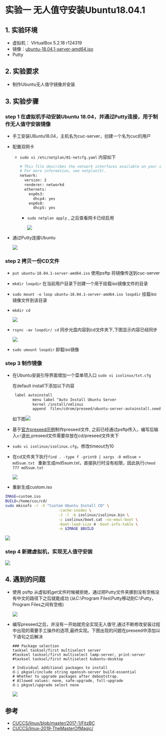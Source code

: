 

# 实验一 无人值守安装Ubuntu18.04.1

## 1. 实验环境

- 虚拟机： VIrtualBox 5.2.18 r124319
- 镜像：[ubuntu-18.04.1-server-amd64.iso](http://sec.cuc.edu.cn/ftp/iso/ubuntu-18.04.1-server-amd64.iso)
- Putty

## 2. 实验要求

- 制作Ubuntu无人值守镜像并安装

## 3. 实验步骤

### step 1 在虚拟机手动安装Ubuntu 18.04，并通过Putty连接，用于制作无人值守安装镜像

- 手工安装UBuntu18.04，主机名为cuc-server，创建一个名为cuc的用户

- 配置双网卡

  - `sudo vi /etc/netplan/01-netcfg.yaml` 内容如下

    ```bash
    # This file describes the network interfaces available on your system
    # For more information, see netplan(5).
    network:
      version: 2
      renderer: networkd
      ethernets:
        enp0s3:
          dhcp4: yes
        enp0s8:
          dhcp5: yes
    ```
    - `sudo netplan apply` , 之后查看网卡已经启用

      ![](img/20190311-1.png)

- 通过Putty连接Ubuntu

  ![](img/20190311-2.png)

### step 2 拷贝一份CD文件

- `put ubuntu-18.04.1-server-amd64.iso` 使用psftp 将镜像传送到cuc-server

- `mkdir loopdir`  在当前用户目录下创建一个用于挂载iso镜像文件的目录

- `sudo mount -o loop ubuntu-18.04.1-server-amd64.iso loopdir`  挂载iso镜像文件到该目录

- `mkdir cd` 

	![](img/20190311-5.png)

- `rsync -av loopdir/ cd`  同步光盘内容到cd文件夹下,下图显示内容已经同步

	![](img/20190311-6.png)

- `sudo umount loopdir` 卸载iso镜像

### step 3 制作镜像

- 在Ubuntu安装引导界面增加一个菜单项入口
	`sudo vi isolinux/txt.cfg`

	在default install下添加以下内容

     ```bash
      label autoinstall
              menu label ^Auto Install Ubuntu Server
              kernel /install/vmlinuz
              append  file=/cdrom/preseed/ubuntu-server-autoinstall.seed debian-installer/locale=en_US console-setup/layoutcode=us keyboard-configuration/layoutcode=us console-setup/ask_detect=false localechooser/translation/warn-light=true localechooser/translation/warn-severe=true initrd=/install/initrd.gz root=/dev/ram rw quiet
     ```
    如下图![](img/20190311-7.png)

-  基于[官方preseed示例](https://help.ubuntu.com/lts/installation-guide/example-preseed.txt)制作preseed文件, 之前已经通过psftp传入，编写后输入`x!`退出,preseed文件需要存放在cd/preseed文件夹下

- `sudo vi isolinux/isolinux.cfg`，修改timeout为10 

- 在cd文件夹下执行`find . -type f -print0 | xargs -0 md5sum > md5sum.txt ` 重新生成md5sum.txt，直接执行时没有权限，因此执行`chmod 777 md5sum.txt`

	![](img/20190311-8.png)
	
- 重新生成custom.iso

```bash
IMAGE=custom.iso
BUILD=/home/cuc/cd/
sudo mkisofs -r -V "Custom Ubuntu Install CD" \
                        -cache-inodes \
                        -J -l -b isolinux/isolinux.bin \
                        -c isolinux/boot.cat -no-emul-boot \
                        -boot-load-size 4 -boot-info-table \
                        -o $IMAGE $BUILD
```

![](img/20190311-4.png)

### step 4 新建虚拟机，实现无人值守安装

[![](img/20190311-9.png)](https://www.bilibili.com/video/av43936728/)

## 4. 遇到的问题

- 使用 psftp 从虚拟机get文件时候被拒绝，通过把Putty文件夹挪到没有空格没有中文的路径下之后就能成功 (从C:\Program Files\Putty移动到C:\Putty，Program Files之间有空格)

  ![](img/20190311-11.png)

- 编写preseed之后，并没有一开始就完全实现无人值守,通过不断修改安装过程中出现的需要手工操作的选项,最终实现。下图出现的问题在preseed中添加以下语句之后解决
  ```
  ### Package selection
  tasksel tasksel/first multiselect server
  #tasksel tasksel/first multiselect lamp-server, print-server
  #tasksel tasksel/first multiselect kubuntu-desktop
  
  # Individual additional packages to install
  d-i pkgsel/include string openssh-server build-essential
  # Whether to upgrade packages after debootstrap.
  # Allowed values: none, safe-upgrade, full-upgrade
  d-i pkgsel/upgrade select none
  ```
  ![](img/20190311-10.png)
## 参考

- [CUCCS/linux/blob/master/2017-1/FitzBC](https://github.com/CUCCS/linux/blob/master/2017-1/FitzBC/%E5%AE%9E%E9%AA%8C1/%E5%AE%9E%E9%AA%8C%E6%8A%A5%E5%91%8A1_20170228.md)
- [CUCCS/linux-2019-TheMasterOfMagic/](https://github.com/CUCCS/linux-2019-TheMasterOfMagic/pull/1/commits/ff2775a44a166d6d886edf8999920884ae1bd780)


